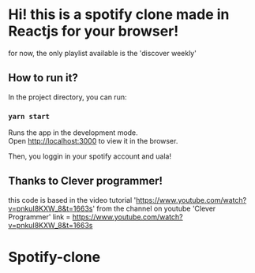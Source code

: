 # Hi! this is a spotify clone made in Reactjs for your browser!

for now, the only playlist available is the 'discover weekly'

## How to run it?

In the project directory, you can run:

### `yarn start`

Runs the app in the development mode.\
Open [http://localhost:3000](http://localhost:3000) to view it in the browser.


Then, you loggin in your spotify account and uala!

## Thanks to Clever programmer! 
this code is based in the video tutorial 'https://www.youtube.com/watch?v=pnkuI8KXW_8&t=1663s'
from the channel on youtube 'Clever Programmer' link = https://www.youtube.com/watch?v=pnkuI8KXW_8&t=1663s

# Spotify-clone
